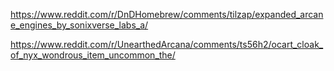 
https://www.reddit.com/r/DnDHomebrew/comments/tilzap/expanded_arcane_engines_by_sonixverse_labs_a/


https://www.reddit.com/r/UnearthedArcana/comments/ts56h2/ocart_cloak_of_nyx_wondrous_item_uncommon_the/

